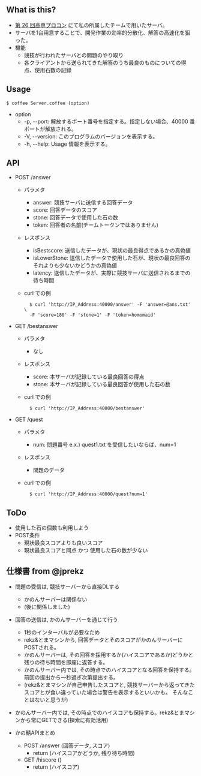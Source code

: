 ## What is this?
- [第 26 回高専プロコン](http://www.procon.gr.jp) にて私の所属したチームで用いたサーバ。
- サーバを1台用意することで、開発作業の効率的分散化、解答の高速化を狙った。
- 機能
    - 競技が行われたサーバとの問題のやり取り
    - 各クライアントから送られてきた解答のうち最良のものについての得点、使用石数の記録

## Usage
    $ coffee Server.coffee (option)

- option
    - -p, --port: 解放するポート番号を指定する。指定しない場合、40000 番ポートが解放される。
    - -V, --version: このプログラムのバージョンを表示する。
    - -h, --help: Usage 情報を表示する。

## API
- POST /answer
    - パラメタ
        - answer: 競技サーバに送信する回答データ
        - score: 回答データのスコア
        - stone: 回答データで使用した石の数
        - token: 回答者の名前(チームトークンではありません)
    - レスポンス
        - isBestscore: 送信したデータが、現状の最良得点であるかの真偽値
        - isLowerStone: 送信したデータで使用した石が、現状の最良回答のそれよりも少ないかどうかの真偽値
        - latency: 送信したデータが、実際に競技サーバに送信されるまでの待ち時間
    - curl での例
            
            $ curl 'http://IP_Address:40000/answer' -F 'answer=@ans.txt' \
            -F 'score=180' -F 'stone=1' -F 'token=homomaid'
- GET /bestanswer
    - パラメタ
        - なし
    - レスポンス
        - score: 本サーバが記録している最良回答の得点
        - stone: 本サーバが記録している最良回答が使用した石の数
    - curl での例
            
            $ curl 'http://IP_Address:40000/bestanswer'
- GET /quest
    - パラメタ
        - num: 問題番号 e.x.) quest1.txt を受信したいならば、num=1
    - レスポンス
        - 問題のデータ
    - curl での例
            
            $ curl 'http://IP_Address:40000/quest?num=1'
        
## ToDo
- 使用した石の個数も利用しよう
- POST条件
    - 現状最良スコアよりも良いスコア
    - 現状最良スコアと同点 かつ 使用した石の数が少ない

## 仕様書 from @jprekz
- 問題の受信は, 競技サーバーから直接DLする
    - かのんサーバーは関係ない
    - (後に関係しました)

- 回答の送信は, かのんサーバーを通じて行う
    - 1秒のインターバルが必要なため
    - rekz&とまマシンから, 回答データとそのスコアがかのんサーバーにPOSTされる。
    - かのんサーバーは, その回答を採用するか(ハイスコアであるか)どうかと残りの待ち時間を即座に返答する。
    - かのんサーバー内では, その時点でのハイスコアとなる回答を保持する。前回の提出から一秒過ぎ次第提出する。
    - (rekz&とまマシンが自己申告したスコアと, 競技サーバーから返ってきたスコアとが食い違っていた場合は警告を表示するといいかも。
        そんなことはないと思うが)

- かのんサーバー内では, その時点でのハイスコアも保持する。rekz&とまマシンから常にGETできる(探索に有効活用)

- かの鯖APIまとめ
    - POST /answer (回答データ, スコア)
        - return (ハイスコアかどうか, 残り待ち時間)
    - GET /hiscore ()
        - return (ハイスコア)
